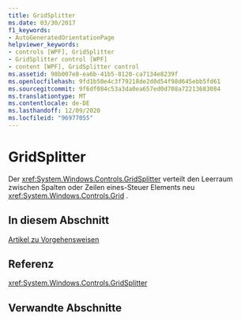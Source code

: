 ```yaml
---
title: GridSplitter
ms.date: 03/30/2017
f1_keywords:
- AutoGeneratedOrientationPage
helpviewer_keywords:
- controls [WPF], GridSplitter
- GridSplitter control [WPF]
- content [WPF], GridSplitter control
ms.assetid: 98b007e8-ea6b-41b5-8120-ca7134e8239f
ms.openlocfilehash: 9fd1b50e4c3f79218de2d0d54f98d645ebb5fd61
ms.sourcegitcommit: 9f6df084c53a3da0ea657ed0d708a72213683084
ms.translationtype: MT
ms.contentlocale: de-DE
ms.lasthandoff: 12/09/2020
ms.locfileid: "96977055"
---
```

# <a name="gridsplitter"></a>GridSplitter
Der <xref:System.Windows.Controls.GridSplitter> verteilt den Leerraum zwischen Spalten oder Zeilen eines-Steuer Elements neu <xref:System.Windows.Controls.Grid> .  
  
## <a name="in-this-section"></a>In diesem Abschnitt  
 [Artikel zu Vorgehensweisen](gridsplitter-how-to-topics.md)  
  
## <a name="reference"></a>Referenz  
 <xref:System.Windows.Controls.GridSplitter>  
  
## <a name="related-sections"></a>Verwandte Abschnitte
